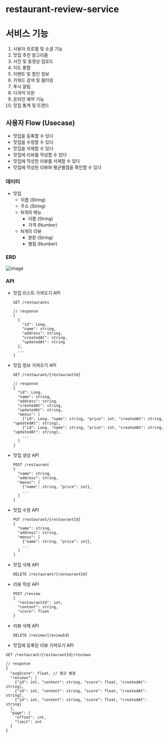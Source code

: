 # restaurant-review-service

# 서비스 기능
1. 사용자 프로필 및 소셜 기능
2. 맛집 추천 알고리즘
3. 사진 및 동영상 업로드
4. 지도 통합
5. 이벤트 및 할인 정보
6. 키워드 검색 및 필터링
7. 푸시 알림
8. 다국어 지원
9. 온라인 예약 기능
10. 맛집 통계 및 트렌드


## **사용자 Flow (Usecase)**
- 맛집을 등록할 수 있다
- 맛집을 수정할 수 있다
- 맛집을 삭제할 수 있다
- 맛집에 리뷰를 작성할 수 있다
- 맛집에 작성한 리뷰를 삭제할 수 있다
- 맛집에 작성된 리뷰와 평균별점을 확인할 수 있다

### **데이터**
- 맛집
    - 이름 (String)
    - 주소 (String)
    - N개의 메뉴
        - 이름 (String)
        - 가격 (Number)
    - N개의 리뷰
        - 본문 (String)
        - 별점 (Number)

### ERD

![image](https://github.com/hanjhoon/restaurant-review-service/assets/121271030/e5937d3d-f710-4ce7-9269-3fcb592020d7)

### API

- 맛집 리스트 가져오기 API
    
    ```
    GET /restaurants
    
    // response
    [
      {
        "id": Long,
        "name": string,
        "address": string,
        "createdAt": string,
        "updatedAt": string
      },
      ...
    }
    ```
    
- 맛집 정보 가져오기 API
    
    ```
    GET /restaurant/{restaurantId}
    
    // response
    {
      "id": Long,
      "name": string,
      "address": string,
      "createdAt": string,
      "updatedAt": string,
      "menus": [
        {"id": Long, "name": string, "price": int, "createdAt": string, "updatedAt": string},
        {"id": Long, "name": string, "price": int, "createdAt": string, "updatedAt": string},
        ...
      ]
    }
    ```
    
- 맛집 생성 API
    
    ```
    POST /restaurant
    {
      "name": string,
      "address": string,
      "menus": [
        {"name": string, "price": int},
        ...
      ]
    }
    ```
    
- 맛집 수정 API
    
    ```
    PUT /restaurant/{restaurantId}
    {
      "name": string,
      "address": string,
      "menus": [
        {"name": string, "price": int},
        ...
      ]
    }
    ```
    
- 맛집 삭제 API
    
    ```
    DELETE /restaurant/{restaurantId}
    ```
    
- 리뷰 작성 API
    
    ```
    POST /review
    {
      "restaurantId": int,
      "content": string,
      "score": float
    }
    ```
    
- 리뷰 삭제 API
    
    ```
    DELETE /review/{reviewId}
    ```
    
- 맛집에 등록된 리뷰 가져오기 API
```
GET /restaurant/{restaurantId}/reviews

// response
{
  "avgScore": float, // 평균 별점
  "reviews": [
    {"id": int, "content": string, "score": float, "createdAt": string},
    {"id": int, "content": string, "score": float, "createdAt": string},
    {"id": int, "content": string, "score": float, "createdAt": string}
  ],
  "page": {
    "offset": int,
    "limit": int
  }
}
```
